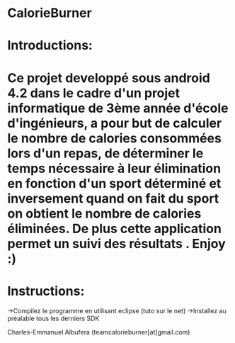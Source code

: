 CalorieBurner
=============
Introductions:
=============
Ce projet developpé sous android 4.2 dans le cadre d'un projet informatique de 3ème année d'école d'ingénieurs, 
a pour but de calculer le nombre de calories consommées lors d'un repas, de déterminer le temps nécessaire
à leur élimination en fonction d'un sport déterminé et inversement quand on fait du sport on obtient le nombre de 
calories éliminées. De plus cette application permet un suivi des résultats .
Enjoy :)
=============
Instructions:
=============
->Compilez le programme en utilisant eclipse (tuto sur le net)
->Installez au préalable tous les derniers SDK

Charles-Emmanuel Albufera (teamcalorieburner[at]gmail.com)
